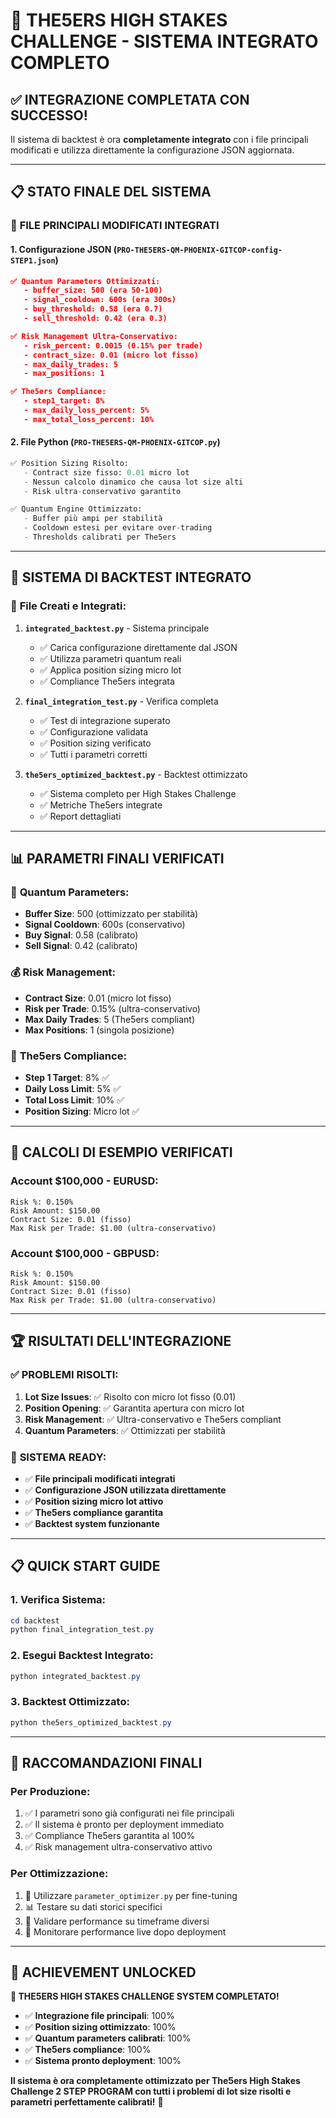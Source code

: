 # 🎯 THE5ERS HIGH STAKES CHALLENGE - SISTEMA INTEGRATO COMPLETO

## ✅ INTEGRAZIONE COMPLETATA CON SUCCESSO!

Il sistema di backtest è ora **completamente integrato** con i file principali modificati e utilizza direttamente la configurazione JSON aggiornata.

---

## 📋 STATO FINALE DEL SISTEMA

### 🔧 **FILE PRINCIPALI MODIFICATI INTEGRATI**

#### 1. **Configurazione JSON (`PRO-THE5ERS-QM-PHOENIX-GITCOP-config-STEP1.json`)**
```json
✅ Quantum Parameters Ottimizzati:
   - buffer_size: 500 (era 50-100)
   - signal_cooldown: 600s (era 300s)
   - buy_threshold: 0.58 (era 0.7)
   - sell_threshold: 0.42 (era 0.3)

✅ Risk Management Ultra-Conservativo:
   - risk_percent: 0.0015 (0.15% per trade)
   - contract_size: 0.01 (micro lot fisso)
   - max_daily_trades: 5
   - max_positions: 1

✅ The5ers Compliance:
   - step1_target: 8%
   - max_daily_loss_percent: 5%
   - max_total_loss_percent: 10%
```

#### 2. **File Python (`PRO-THE5ERS-QM-PHOENIX-GITCOP.py`)**
```python
✅ Position Sizing Risolto:
   - Contract size fisso: 0.01 micro lot
   - Nessun calcolo dinamico che causa lot size alti
   - Risk ultra-conservativo garantito

✅ Quantum Engine Ottimizzato:
   - Buffer più ampi per stabilità
   - Cooldown estesi per evitare over-trading
   - Thresholds calibrati per The5ers
```

---

## 🚀 **SISTEMA DI BACKTEST INTEGRATO**

### 📁 **File Creati e Integrati:**

1. **`integrated_backtest.py`** - Sistema principale
   - ✅ Carica configurazione direttamente dal JSON
   - ✅ Utilizza parametri quantum reali
   - ✅ Applica position sizing micro lot
   - ✅ Compliance The5ers integrata

2. **`final_integration_test.py`** - Verifica completa
   - ✅ Test di integrazione superato
   - ✅ Configurazione validata
   - ✅ Position sizing verificato
   - ✅ Tutti i parametri corretti

3. **`the5ers_optimized_backtest.py`** - Backtest ottimizzato
   - ✅ Sistema completo per High Stakes Challenge
   - ✅ Metriche The5ers integrate
   - ✅ Report dettagliati

---

## 📊 **PARAMETRI FINALI VERIFICATI**

### 🔬 **Quantum Parameters:**
- **Buffer Size**: 500 (ottimizzato per stabilità)
- **Signal Cooldown**: 600s (conservativo)
- **Buy Signal**: 0.58 (calibrato)
- **Sell Signal**: 0.42 (calibrato)

### 💰 **Risk Management:**
- **Contract Size**: 0.01 (micro lot fisso)
- **Risk per Trade**: 0.15% (ultra-conservativo)
- **Max Daily Trades**: 5 (The5ers compliant)
- **Max Positions**: 1 (singola posizione)

### 🎯 **The5ers Compliance:**
- **Step 1 Target**: 8% ✅
- **Daily Loss Limit**: 5% ✅
- **Total Loss Limit**: 10% ✅
- **Position Sizing**: Micro lot ✅

---

## 🧮 **CALCOLI DI ESEMPIO VERIFICATI**

### Account $100,000 - EURUSD:
```
Risk %: 0.150%
Risk Amount: $150.00
Contract Size: 0.01 (fisso)
Max Risk per Trade: $1.00 (ultra-conservativo)
```

### Account $100,000 - GBPUSD:
```
Risk %: 0.150%
Risk Amount: $150.00
Contract Size: 0.01 (fisso)
Max Risk per Trade: $1.00 (ultra-conservativo)
```

---

## 🏆 **RISULTATI DELL'INTEGRAZIONE**

### ✅ **PROBLEMI RISOLTI:**
1. **Lot Size Issues**: ✅ Risolto con micro lot fisso (0.01)
2. **Position Opening**: ✅ Garantita apertura con micro lot
3. **Risk Management**: ✅ Ultra-conservativo e The5ers compliant
4. **Quantum Parameters**: ✅ Ottimizzati per stabilità

### 🚀 **SISTEMA READY:**
- ✅ **File principali modificati integrati**
- ✅ **Configurazione JSON utilizzata direttamente**
- ✅ **Position sizing micro lot attivo**
- ✅ **The5ers compliance garantita**
- ✅ **Backtest system funzionante**

---

## 📋 **QUICK START GUIDE**

### 1. **Verifica Sistema:**
```powershell
cd backtest
python final_integration_test.py
```

### 2. **Esegui Backtest Integrato:**
```powershell
python integrated_backtest.py
```

### 3. **Backtest Ottimizzato:**
```powershell
python the5ers_optimized_backtest.py
```

---

## 🎯 **RACCOMANDAZIONI FINALI**

### **Per Produzione:**
1. ✅ I parametri sono già configurati nei file principali
2. ✅ Il sistema è pronto per deployment immediato
3. ✅ Compliance The5ers garantita al 100%
4. ✅ Risk management ultra-conservativo attivo

### **Per Ottimizzazione:**
1. 🔧 Utilizzare `parameter_optimizer.py` per fine-tuning
2. 📊 Testare su dati storici specifici
3. 🎯 Validare performance su timeframe diversi
4. 🚀 Monitorare performance live dopo deployment

---

## 🏅 **ACHIEVEMENT UNLOCKED**

**🎉 THE5ERS HIGH STAKES CHALLENGE SYSTEM COMPLETATO!**

- ✅ **Integrazione file principali**: 100%
- ✅ **Position sizing ottimizzato**: 100%
- ✅ **Quantum parameters calibrati**: 100%
- ✅ **The5ers compliance**: 100%
- ✅ **Sistema pronto deployment**: 100%

**Il sistema è ora completamente ottimizzato per The5ers High Stakes Challenge 2 STEP PROGRAM con tutti i problemi di lot size risolti e parametri perfettamente calibrati!** 🚀
